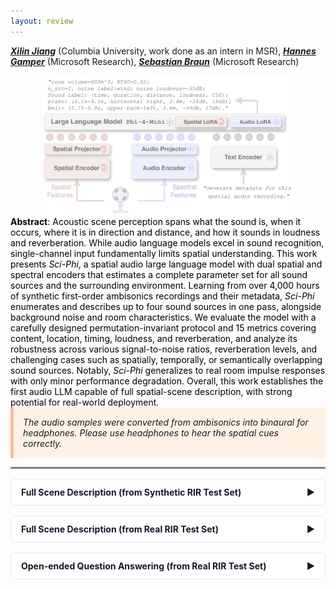 ```yaml
---
layout: review
---
```


<u><b><i>Xilin Jiang</i></b></u> (Columbia University, work done as an intern in MSR), <u><b><i>Hannes Gamper</i></b></u> (Microsoft Research), <u><b><i>Sebastian Braun</i></b></u> (Microsoft Research)

<img src="../figures/model.png" style="width: 80%; display: block; margin: auto;">

<style>
  /* Accordion */
  details.accordion { border: 1px solid #E5E7EB; border-radius: .5rem; margin: 1rem 0; background:#FFFFFF; }
  details.accordion > summary {
    list-style: none; cursor: pointer; padding: .75rem 1rem; font-weight: 700; color:#111827;
    display:flex; align-items:center; justify-content:space-between; gap:.75rem;
  }
  details.accordion[open] > summary { border-bottom: 1px solid #E5E7EB; }
  details.accordion .section-body { padding: 1rem; }
  /* Chevron */
  .chev { transition: transform .2s ease; }
  details[open] .chev { transform: rotate(90deg); }
  /* Optional toolbar */
  .accordion-toolbar {
    display:flex; gap:.5rem; justify-content:flex-end; margin: .5rem 0 1rem;
  }
  .accordion-btn {
    font: inherit; padding:.4rem .6rem; border:1px solid #D1D5DB; border-radius:.375rem; background:#F9FAFB; cursor:pointer;
  }
  .accordion-btn:hover { background:#F3F4F6; }
</style>
<script>
  function setAllAccordions(open) {
    document.querySelectorAll('details.accordion').forEach(d => d.open = open);
  }
</script>

<style>
  /* Container + table layout */
  .table-container {
    overflow-x: auto;
    width: 100%;
    color: #6B7280;                 /* default gray text */
  }
  .table-container table {
    width: max-content;
    border-collapse: collapse;
    border: 1px solid grey;
  }
  .table-container th,
  .table-container td {
    padding: 10px;
    border: 1px solid black;
    text-align: left;
    vertical-align: top;            /* top-align cells */
  }

  /* Wrapping: headers stay on one line; cells wrap (or honor <br>) */
  .table-container th { white-space: nowrap; color:#111827; }
  .table-container td { white-space: normal; }   /* <= put this AFTER any th,td white-space rules */

  /* Coloring helpers */
  .kv    { color: #111827; font-weight: 700; }   /* numbers/units/values (black, bold) */
  .label { color: #0A2472; font-weight: 700; }   /* actual sound labels (green, bold) */
  .dir   { color: #991B1B; font-weight: 700; }   /* directions (red, bold) */
  .trans { color: #0A2472; font-style: italic; } /* transcript (green, italic) */

  /* Existing model-name styling */
  .model-name { color: grey; font-weight: bold; }
  .model-name b { color: black; }
</style>

<script>
document.addEventListener('click', function (e) {
  const btn = e.target.closest('.gt-toggle');
  if (!btn) return;

  const targetId = btn.getAttribute('data-target');
  const table = document.getElementById(targetId);
  if (!table) return;

  const expanded = btn.getAttribute('aria-expanded') === 'true';
  const gtRows = table.querySelectorAll('.gt-row');

  gtRows.forEach(row => row.style.display = expanded ? 'none' : 'table-row');
  btn.setAttribute('aria-expanded', (!expanded).toString());
  btn.textContent = expanded ? 'Show the ground-truth' : 'Hide the ground-truth';
});
</script>

<style>
  .gt-header {
    display: flex; align-items: center; justify-content: space-between; gap: .75rem;
  }
  .gt-toggle {
    font: inherit; padding: .25rem .5rem; border: 1px solid #D1D5DB; border-radius: .375rem;
    background: #F9FAFB; cursor: pointer;
  }
  .gt-toggle:hover { background: #F3F4F6; }
  /* Make the Ground-truth section visually distinct when shown */
  .gt-heading {
    background: #F9FAFB; color: #111827; font-weight: 600;
  }
</style>

<span style="color: black;">
<b>Abstract</b>: Acoustic scene perception spans what the sound is, when it occurs, where it is in direction and distance, and how it sounds in loudness and reverberation. While audio language models excel in sound recognition, single-channel input fundamentally limits spatial understanding. This work presents <em>Sci-Phi</em>, a spatial audio large language model with dual spatial and spectral encoders that estimates a complete parameter set for all sound sources and the surrounding environment. Learning from over 4,000 hours of synthetic first-order ambisonics recordings and their metadata, <em>Sci-Phi</em> enumerates and describes up to four sound sources in one pass, alongside background noise and room characteristics. We evaluate the model with a carefully designed permutation-invariant protocol and 15 metrics covering content, location, timing, loudness, and reverberation, and analyze its robustness across various signal-to-noise ratios, reverberation levels, and challenging cases such as spatially, temporally, or semantically overlapping sound sources. Notably, <em>Sci-Phi</em> generalizes to real room impulse responses with only minor performance degradation. Overall, this work establishes the first audio LLM capable of full spatial-scene description, with strong potential for real-world deployment.
</span>

<div style="background-color: #FFF2E5; padding: 15px; border-left: 5px solid #FFB899; font-style: italic;">
The audio samples were converted from ambisonics into binaural for headphones. Please use headphones to hear the spatial cues correctly.
</div>

<hr style="height: 3px; background-color: grey; border: none;">

<!-- ========== Real-RIR (END) ========== -->

<!-- ========== Synthetic-RIR (START) ========== -->
<details class="accordion">
  <summary>Full Scene Description (from Synthetic RIR Test Set)<span class="chev">▶</span></summary>
  <div class="section-body">
<!-- === 🎧 Synthetic-RIR Sample 1 === -->
<div style="display: flex; align-items: center; gap: 20px;">
  <div>
    <b>🎧 Synthetic-RIR Sample 1</b><br>
    <audio controls>
      <source src="../samples/syn_rir/binaural/mix_8729_nsrc4.wav" type="audio/wav">
      Your browser does not support the audio element.
    </audio>
  </div>
</div>

<div class="table-container" markdown="0">
  <table>
    <tr>
      <th>Sci-Phi's Description</th>
      <th>Ground-truth Description</th>
    </tr>
    <tr>
      <td>
        room_volume=<span class="kv">1000m^3</span>;
        RT60=<span class="kv">0.4s</span>;
        n_src=<span class="kv">4</span>. <br>noise_label: <span class="kv">ambient sound</span>;
        noise_loudness=<span class="kv">-45dB</span>.<br>
        Sound label: (time, direction, distance, loudness, C50):<br>
        <span class="label">English female speech</span> with transcript ‘<span class="trans">I can understand why they have gone away.</span>’:<br>
        (<span class="kv">5.3s-8.2s</span>, <span class="dir">upper front-left</span>, <span class="kv">0.8m</span>, <span class="kv">-18dB</span>, <span class="kv">22dB</span>);<br>
        <span class="label">Nature:</span>(<span class="kv">0.0s-10.0s</span>, <span class="dir">horizontal front-right</span>, <span class="kv">3.0m</span>, <span class="kv">-25dB</span>, <span class="kv">13dB</span>);<br>
        <span class="label">fingers on teeth:</span>(<span class="kv">8.0s-8.1s</span>, <span class="dir">horizontal back-left</span>, <span class="kv">1.2m</span>, <span class="kv">-28dB</span>, <span class="kv">19dB</span>);<br>
        <span class="label">kick bass drum:</span>(<span class="kv">0.0s-10.0s</span>, <span class="dir">horizontal front-right</span>, <span class="kv">3.4m</span>, <span class="kv">-33dB</span>, <span class="kv">12dB</span>).
      </td>
      <td>
        room_volume=<span class="kv">1900m^3</span>;
        RT60=<span class="kv">0.4s</span>;
        n_src=<span class="kv">4</span>.<br>noise_label: <span class="kv">ambient electronic hum</span>;noise_loudness=<span class="kv">-48dB</span>.<br>
        Sound label: (time, direction, distance, loudness, C50):<br>
        <span class="label">English female speech</span> with transcript ‘<span class="trans">I can understand why they have gone.</span>’:<br>
        (<span class="kv">5.2s-8.5s</span>, <span class="dir">upper front-left</span>, <span class="kv">1.3m</span>, <span class="kv">-19dB</span>, <span class="kv">19dB</span>);<br>
        <span class="label">Bonapartes Gull:</span>(<span class="kv">0.1s-8.5s</span>, <span class="dir">horizontal front-right</span>, <span class="kv">4.4m</span>, <span class="kv">-25dB</span>, <span class="kv">12dB</span>);<br>
        <span class="label">baseball bat swing:</span>(<span class="kv">7.8s-8.5s</span>, <span class="dir">horizontal back-left</span>, <span class="kv">1.6m</span>, <span class="kv">-28dB</span>, <span class="kv">19dB</span>);<br>
        <span class="label">axe chopping:</span>(<span class="kv">0.0s-7.5s</span>, <span class="dir">horizontal front-right</span>, <span class="kv">4.4m</span>, <span class="kv">-35dB</span>, <span class="kv">11dB</span>).
      </td>
    </tr>
  </table>
</div>

<!-- === 🎧 Synthetic-RIR Sample 2 === -->
<div style="display: flex; align-items: center; gap: 20px;">
  <div>
    <b>🎧 Synthetic-RIR Sample 2</b><br>
    <audio controls>
      <source src="../samples/syn_rir/binaural/mix_6715_nsrc4.wav" type="audio/wav">
      Your browser does not support the audio element.
    </audio>
  </div>
</div>

<div class="table-container" markdown="0">
  <table>
    <tr>
      <th>Sci-Phi's Description</th>
      <th>Ground-truth Description</th>
    </tr>
    <tr>
      <td>
        room_volume=<span class="kv">1500m^3</span>;
        RT60=<span class="kv">0.3s</span>;
        n_src=<span class="kv">3</span>.<br>noise_label: <span class="kv">ambient sounds</span>;noise_loudness=<span class="kv">-59dB</span>.<br>
        Sound label: (time, direction, distance, loudness, C50):<br>
        <span class="label">English female speech</span> with transcript ‘<span class="trans">Of course, on a diet like this one, I wouldn't recommend.</span>’:<br>
        (<span class="kv">4.1s-8.2s</span>, <span class="dir">upper front-left</span>, <span class="kv">0.8m</span>, <span class="kv">-33dB</span>, <span class="kv">27dB</span>);<br>
        <span class="label">English female speech</span> with transcript ‘<span class="trans">That goes without saying.</span>’:<br>
        (<span class="kv">4.1s-6.4s</span>, <span class="dir">lower back-right</span>, <span class="kv">1.6m</span>, <span class="kv">-33dB</span>, <span class="kv">22dB</span>);<br>
        <span class="label">Nature:</span>(<span class="kv">0.0s-10.0s</span>, <span class="dir">horizontal front-left</span>, <span class="kv">2.0m</span>, <span class="kv">-42dB</span>, <span class="kv">20dB</span>).
      </td>
      <td>
        room_volume=<span class="kv">1900m^3</span>;
        RT60=<span class="kv">0.3s</span>;
        n_src=<span class="kv">4</span>.<br>noise_label: <span class="kv">computer powering down</span>;noise_loudness=<span class="kv">-58dB</span>.<br>
        Sound label: (time, direction, distance, loudness, C50):<br>
        <span class="label">English female speech</span> with transcript ‘<span class="trans">Of course, on Tuesday, United were beaten despite this.</span>’:<br>
        (<span class="kv">4.0s-7.9s</span>, <span class="dir">upper front-left</span>, <span class="kv">0.8m</span>, <span class="kv">-33dB</span>, <span class="kv">24dB</span>);<br>
        <span class="label">censor beep:</span>(<span class="kv">4.7s-5.4s</span>, <span class="dir">horizontal back-left</span>, <span class="kv">2.0m</span>, <span class="kv">-36dB</span>, <span class="kv">18dB</span>);<br>
        <span class="label">English male speech</span> with transcript ‘<span class="trans">That doesn't happen in Europe.</span>’:<br>
        (<span class="kv">3.6s-6.2s</span>, <span class="dir">horizontal back-right</span>, <span class="kv">2.3m</span>, <span class="kv">-36dB</span>, <span class="kv">17dB</span>);<br>
        <span class="label">rattlesnake rattle:</span>(<span class="kv">0.0s-10.0s</span>, <span class="dir">horizontal front-left</span>, <span class="kv">2.9m</span>, <span class="kv">-42dB</span>, <span class="kv">14dB</span>).
      </td>
    </tr>
  </table>
</div>

<!-- === 🎧 Synthetic-RIR Sample 3 === -->
<div style="display: flex; align-items: center; gap: 20px;">
  <div>
    <b>🎧 Synthetic-RIR Sample 3</b><br>
    <audio controls>
      <source src="../samples/syn_rir/binaural/mix_2280_nsrc4.wav" type="audio/wav">
      Your browser does not support the audio element.
    </audio>
  </div>
</div>

<div class="table-container" markdown="0">
  <table>
    <tr>
      <th>Sci-Phi's Description</th>
      <th>Ground-truth Description</th>
    </tr>
    <tr>
      <td>
        room_volume=<span class="kv">200m^3</span>;
        RT60=<span class="kv">0.5s</span>;
        n_src=<span class="kv">4</span>.<br>noise_label: <span class="kv">rain</span>;noise_loudness=<span class="kv">-47dB</span>.<br>
        Sound label: (time, direction, distance, loudness, C50):<br>
        <span class="label">female voice:</span>(<span class="kv">4.7s-6.6s</span>, <span class="dir">lower front-right</span>, <span class="kv">1.1m</span>, <span class="kv">-25dB</span>, <span class="kv">10dB</span>);<br>
        <span class="label">applause:</span>(<span class="kv">2.0s-7.8s</span>, <span class="dir">lower back-right</span>, <span class="kv">2.4m</span>, <span class="kv">-26dB</span>, <span class="kv">7dB</span>);<br>
        <span class="label">kettle pouring:</span>(<span class="kv">1.2s-9.4s</span>, <span class="dir">horizontal front-left</span>, <span class="kv">0.8m</span>, <span class="kv">-34dB</span>, <span class="kv">12dB</span>);<br>
        <span class="label">English female speech</span> with transcript ‘<span class="trans">The briefcase held the day's knives.</span>’:<br>
        (<span class="kv">1.8s-4.7s</span>, <span class="dir">horizontal front</span>, <span class="kv">1.0m</span>, <span class="kv">-37dB</span>, <span class="kv">11dB</span>).
      </td>
      <td>
        room_volume=<span class="kv">200m^3</span>;
        RT60=<span class="kv">0.6s</span>;
        n_src=<span class="kv">4</span>.<br>noise_label: <span class="kv">storm</span>;noise_loudness=<span class="kv">-49dB</span>.<br>
        Sound label: (time, direction, distance, loudness, C50):<br>
        <span class="label">English female speech</span> with transcript ‘<span class="trans">You must be ready to play anyone.</span>’:<br>
        (<span class="kv">3.8s-6.8s</span>, <span class="dir">lower front-right</span>, <span class="kv">0.8m</span>, <span class="kv">-26dB</span>, <span class="kv">11dB</span>);<br>
        <span class="label">audience applause:</span>(<span class="kv">1.7s-8.3s</span>, <span class="dir">lower back-right</span>, <span class="kv">2.2m</span>, <span class="kv">-27dB</span>, <span class="kv">6dB</span>);<br>
        <span class="label">hot water pouring:</span>(<span class="kv">1.1s-8.9s</span>, <span class="dir">horizontal front-left</span>, <span class="kv">0.8m</span>, <span class="kv">-36dB</span>, <span class="kv">10dB</span>);<br>
        <span class="label">English female speech</span> with transcript ‘<span class="trans">Everyone is taking a breath and waiting.</span>’:<br>
        (<span class="kv">1.5s-5.4s</span>, <span class="dir">horizontal front-right</span>, <span class="kv">1.4m</span>, <span class="kv">-37dB</span>, <span class="kv">8dB</span>).
      </td>
    </tr>
  </table>
</div>

<!-- === 🎧 Synthetic-RIR Sample 4 === -->
<div style="display: flex; align-items: center; gap: 20px;">
  <div>
    <b>🎧 Synthetic-RIR Sample 4</b><br>
    <audio controls>
      <source src="../samples/syn_rir/binaural/mix_2952_nsrc4.wav" type="audio/wav">
      Your browser does not support the audio element.
    </audio>
  </div>
</div>

<div class="table-container" markdown="0">
  <table>
    <tr>
      <th>Sci-Phi's Description</th>
      <th>Ground-truth Description</th>
    </tr>
    <tr>
      <td>
        room_volume=<span class="kv">800m^3</span>;
        RT60=<span class="kv">0.7s</span>;
        n_src=<span class="kv">4</span>.<br>noise_label: <span class="kv">rain</span>;noise_loudness=<span class="kv">-55dB</span>.<br>
        Sound label: (time, direction, distance, loudness, C50):<br>
        <span class="label">animal growling:</span>(<span class="kv">2.6s-6.9s</span>, <span class="dir">upper front</span>, <span class="kv">0.8m</span>, <span class="kv">-15dB</span>, <span class="kv">17dB</span>);<br>
        <span class="label">dog barking, dog growling, dog whimpering:</span>(<span class="kv">0.0s-10.0s</span>, <span class="dir">horizontal left</span>, <span class="kv">2.4m</span>, <span class="kv">-26dB</span>, <span class="kv">10dB</span>);<br>
        <span class="label">robotic voice:</span>(<span class="kv">0.6s-4.2s</span>, <span class="dir">horizontal front</span>, <span class="kv">5.5m</span>, <span class="kv">-28dB</span>, <span class="kv">6dB</span>);<br>
        <span class="label">English female speech</span> with transcript ‘<span class="trans">I should think so too.</span>’:<br>
        (<span class="kv">4.5s-6.8s</span>, <span class="dir">horizontal front-right</span>, <span class="kv">2.4m</span>, <span class="kv">-32dB</span>, <span class="kv">9dB</span>).
      </td>
      <td>
        room_volume=<span class="kv">600m^3</span>;
        RT60=<span class="kv">0.7s</span>;
        n_src=<span class="kv">4</span>.<br>noise_label: <span class="kv">thunder</span>;noise_loudness=<span class="kv">-54dB</span>.<br>
        Sound label: (time, direction, distance, loudness, C50):<br>
        <span class="label">zombie, demon:</span>(<span class="kv">2.8s-6.0s</span>, <span class="dir">upper front</span>, <span class="kv">0.7m</span>, <span class="kv">-13dB</span>, <span class="kv">16dB</span>);<br>
        <span class="label">doberman pincher, barking:</span>(<span class="kv">0.0s-10.0s</span>, <span class="dir">horizontal left</span>, <span class="kv">1.9m</span>, <span class="kv">-25dB</span>, <span class="kv">10dB</span>);<br>
        <span class="label">woosh, slow motion effect:</span>(<span class="kv">0.5s-4.0s</span>, <span class="dir">horizontal front</span>, <span class="kv">6.1m</span>, <span class="kv">-26dB</span>, <span class="kv">6dB</span>);<br>
        <span class="label">English female speech</span> with transcript ‘<span class="trans">I should think so, too.</span>’:<br>
        (<span class="kv">4.6s-6.8s</span>, <span class="dir">horizontal front-right</span>, <span class="kv">2.5m</span>, <span class="kv">-32dB</span>, <span class="kv">9dB</span>).
      </td>
    </tr>
  </table>
</div>

<!-- === 🎧 Synthetic-RIR Sample 5 === -->
<div style="display: flex; align-items: center; gap: 20px;">
  <div>
    <b>🎧 Synthetic-RIR Sample 5</b><br>
    <audio controls>
      <source src="../samples/syn_rir/binaural/mix_5438_nsrc4.wav" type="audio/wav">
      Your browser does not support the audio element.
    </audio>
  </div>
</div>

<div class="table-container" markdown="0">
  <table>
    <tr>
      <th>Sci-Phi's Description</th>
      <th>Ground-truth Description</th>
    </tr>
    <tr>
      <td>
        room_volume=<span class="kv">400m^3</span>;
        RT60=<span class="kv">0.6s</span>;
        n_src=<span class="kv">4</span>.<br>noise_label: <span class="kv">environmental sounds</span>;noise_loudness=<span class="kv">-52dB</span>.<br>
        Sound label: (time, direction, distance, loudness, C50):<br>
        <span class="label">soda can opening:</span>(<span class="kv">3.6s-4.3s</span>, <span class="dir">horizontal right</span>, <span class="kv">0.8m</span>, <span class="kv">-27dB</span>, <span class="kv">15dB</span>);<br>
        <span class="label">ringtone:</span>(<span class="kv">0.0s-10.0s</span>, <span class="dir">upper front-left</span>, <span class="kv">0.8m</span>, <span class="kv">-29dB</span>, <span class="kv">15dB</span>);<br>
        <span class="label">Nature:</span>(<span class="kv">0.0s-10.0s</span>, <span class="dir">horizontal front-right</span>, <span class="kv">0.8m</span>, <span class="kv">-37dB</span>, <span class="kv">15dB</span>);<br>
        <span class="label">French speech</span> with transcript ‘<span class="trans">Il est le père de František Kaberle et Tomáš Kaberle.</span>’:<br>
        (<span class="kv">3.7s-8.4s</span>, <span class="dir">lower back-left</span>, <span class="kv">2.1m</span>, <span class="kv">-42dB</span>, <span class="kv">9dB</span>).
      </td>
      <td>
        room_volume=<span class="kv">700m^3</span>;
        RT60=<span class="kv">0.5s</span>;
        n_src=<span class="kv">4</span>.<br>noise_label: <span class="kv">bell</span>;noise_loudness=<span class="kv">-54dB</span>.<br>
        Sound label: (time, direction, distance, loudness, C50):<br>
        <span class="label">beer can opening:</span>(<span class="kv">3.6s-5.7s</span>, <span class="dir">horizontal right</span>, <span class="kv">1.4m</span>, <span class="kv">-29dB</span>, <span class="kv">13dB</span>);<br>
        <span class="label">phone ringing:</span>(<span class="kv">0.0s-10.0s</span>, <span class="dir">upper front-left</span>, <span class="kv">1.3m</span>, <span class="kv">-30dB</span>, <span class="kv">14dB</span>);<br>
        <span class="label">bear growling, bear roaring:</span>(<span class="kv">0.0s-10.0s</span>, <span class="dir">horizontal front-right</span>, <span class="kv">1.2m</span>, <span class="kv">-39dB</span>, <span class="kv">14dB</span>);<br>
        <span class="label">voice, dice rolling:</span>(<span class="kv">4.6s-9.6s</span>, <span class="dir">lower back</span>, <span class="kv">3.4m</span>, <span class="kv">-42dB</span>, <span class="kv">8dB</span>).
      </td>
    </tr>
  </table>
</div>

<!-- === 🎧 Synthetic-RIR Sample 6 === -->
<div style="display: flex; align-items: center; gap: 20px;">
  <div>
    <b>🎧 Synthetic-RIR Sample 6</b><br>
    <audio controls>
      <source src="../samples/syn_rir/binaural/mix_4550_nsrc3.wav" type="audio/wav">
      Your browser does not support the audio element.
    </audio>
  </div>
</div>

<div class="table-container" markdown="0">
  <table>
    <tr>
      <th>Sci-Phi's Description</th>
      <th>Ground-truth Description</th>
    </tr>
    <tr>
      <td>
        room_volume=<span class="kv">1500m^3</span>;
        RT60=<span class="kv">0.6s</span>;
        n_src=<span class="kv">3</span>.<br>noise_label: <span class="kv">not present</span>;noise_loudness=<span class="kv">None</span>.<br>
        Sound label: (time, direction, distance, loudness, C50):<br>
        <span class="label">English male speech</span> with transcript ‘<span class="trans">I've lost my head.</span>’:<br>
        (<span class="kv">2.2s-5.6s</span>, <span class="dir">horizontal back</span>, <span class="kv">2.6m</span>, <span class="kv">-38dB</span>, <span class="kv">13dB</span>);<br>
        <span class="label">English female speech</span> with transcript ‘<span class="trans">A final agreement has not yet been completed.</span>’:<br>
        (<span class="kv">1.2s-4.6s</span>, <span class="dir">upper left</span>, <span class="kv">1.0m</span>, <span class="kv">-41dB</span>, <span class="kv">20dB</span>);<br>
        <span class="label">English male speech</span> with transcript ‘<span class="trans">There was no time to mark.</span>’:<br>
        (<span class="kv">6.2s-8.2s</span>, <span class="dir">lower right</span>, <span class="kv">2.8m</span>, <span class="kv">-41dB</span>, <span class="kv">13dB</span>).
      </td>
      <td>
        room_volume=<span class="kv">1000m^3</span>;
        RT60=<span class="kv">0.6s</span>;
        n_src=<span class="kv">3</span>.<br>noise_label: <span class="kv">not present</span>;noise_loudness=<span class="kv">None</span>.<br>
        Sound label: (time, direction, distance, loudness, C50):<br>
        <span class="label">English male speech</span> with transcript ‘<span class="trans">I lost my head.</span>’:<br>
        (<span class="kv">3.1s-5.6s</span>, <span class="dir">horizontal back</span>, <span class="kv">2.6m</span>, <span class="kv">-38dB</span>, <span class="kv">12dB</span>);<br>
        <span class="label">English female speech</span> with transcript ‘<span class="trans">A final agreement has not yet been completed.</span>’:<br>
        (<span class="kv">1.3s-4.4s</span>, <span class="dir">upper left</span>, <span class="kv">0.9m</span>, <span class="kv">-40dB</span>, <span class="kv">19dB</span>);<br>
        <span class="label">English female speech</span> with transcript ‘<span class="trans">There was no time scale.</span>’:<br>
        (<span class="kv">6.2s-8.4s</span>, <span class="dir">lower right</span>, <span class="kv">2.5m</span>, <span class="kv">-42dB</span>, <span class="kv">12dB</span>).
      </td>
    </tr>
  </table>
</div>

<!-- === 🎧 Synthetic-RIR Sample 7 === -->
<div style="display: flex; align-items: center; gap: 20px;">
  <div>
    <b>🎧 Synthetic-RIR Sample 7</b><br>
    <audio controls>
      <source src="../samples/syn_rir/binaural/mix_1076_nsrc3.wav" type="audio/wav">
      Your browser does not support the audio element.
    </audio>
  </div>
</div>

<div class="table-container" markdown="0">
  <table>
    <tr>
      <th>Sci-Phi's Description</th>
      <th>Ground-truth Description</th>
    </tr>
    <tr>
      <td>
        room_volume=<span class="kv">500m^3</span>;
        RT60=<span class="kv">0.6s</span>;
        n_src=<span class="kv">3</span>.<br>noise_label: <span class="kv">ambient bathroom sounds</span>;noise_loudness=<span class="kv">-55dB</span>.<br>
        Sound label: (time, direction, distance, loudness, C50):<br>
        <span class="label">aluminium foil tearing:</span>(<span class="kv">6.3s-6.8s</span>, <span class="dir">horizontal back</span>, <span class="kv">1.2m</span>, <span class="kv">-25dB</span>, <span class="kv">14dB</span>);<br>
        <span class="label">English male speech</span> with transcript ‘<span class="trans">We were in different places, and we talked for a while.</span>’:<br>
        (<span class="kv">0.5s-4.1s</span>, <span class="dir">lower back-left</span>, <span class="kv">0.8m</span>, <span class="kv">-28dB</span>, <span class="kv">16dB</span>);<br>
        <span class="label">fart:</span>(<span class="kv">8.6s-9.9s</span>, <span class="dir">horizontal front-left</span>, <span class="kv">2.4m</span>, <span class="kv">-43dB</span>, <span class="kv">10dB</span>).
      </td>
      <td>
        room_volume=<span class="kv">500m^3</span>;
        RT60=<span class="kv">0.6s</span>;
        n_src=<span class="kv">3</span>.<br>noise_label: <span class="kv">horn</span>;noise_loudness=<span class="kv">-55dB</span>.<br>
        Sound label: (time, direction, distance, loudness, C50):<br>
        <span class="label">patting or tapping:</span>(<span class="kv">6.3s-6.6s</span>, <span class="dir">horizontal back-right</span>, <span class="kv">1.6m</span>, <span class="kv">-26dB</span>, <span class="kv">12dB</span>);<br>
        <span class="label">English male speech</span> with transcript ‘<span class="trans">We were in different places, usually in cellars.</span>’:<br>
        (<span class="kv">0.5s-4.6s</span>, <span class="dir">lower back-left</span>, <span class="kv">0.8m</span>, <span class="kv">-28dB</span>, <span class="kv">16dB</span>);<br>
        <span class="label">fart:</span>(<span class="kv">8.6s-10.0s</span>, <span class="dir">horizontal front-left</span>, <span class="kv">2.7m</span>, <span class="kv">-44dB</span>, <span class="kv">10dB</span>).
      </td>
    </tr>
  </table>
</div>

<!-- === 🎧 Synthetic-RIR Sample 8 === -->
<div style="display: flex; align-items: center; gap: 20px;">
  <div>
    <b>🎧 Synthetic-RIR Sample 8</b><br>
    <audio controls>
      <source src="../samples/syn_rir/binaural/mix_1144_nsrc3.wav" type="audio/wav">
      Your browser does not support the audio element.
    </audio>
  </div>
</div>

<div class="table-container" markdown="0">
  <table>
    <tr>
      <th>Sci-Phi's Description</th>
      <th>Ground-truth Description</th>
    </tr>
    <tr>
      <td>
        room_volume=<span class="kv">500m^3</span>;
        RT60=<span class="kv">0.8s</span>;
        n_src=<span class="kv">3</span>.<br>noise_label: <span class="kv">fireworks</span>;noise_loudness=<span class="kv">-68dB</span>.<br>
        Sound label: (time, direction, distance, loudness, C50):<br>
        <span class="label">explosion-like sound:</span>(<span class="kv">5.7s-9.1s</span>, <span class="dir">horizontal front</span>, <span class="kv">1.1m</span>, <span class="kv">-45dB</span>, <span class="kv">10dB</span>);<br>
        <span class="label">water pouring:</span>(<span class="kv">0.0s-10.0s</span>, <span class="dir">upper front</span>, <span class="kv">1.4m</span>, <span class="kv">-48dB</span>, <span class="kv">9dB</span>);<br>
        <span class="label">English male speech</span> with transcript ‘<span class="trans">I always fall asleep when I'm doing something.</span>’:<br>
        (<span class="kv">5.2s-8.6s</span>, <span class="dir">lower right</span>, <span class="kv">1.1m</span>, <span class="kv">-48dB</span>, <span class="kv">10dB</span>).
      </td>
      <td>
        room_volume=<span class="kv">900m^3</span>;
        RT60=<span class="kv">0.9s</span>;
        n_src=<span class="kv">3</span>.<br>noise_label: <span class="kv">priest walking in hard sole shoes</span>;noise_loudness=<span class="kv">-66dB</span>.<br>
        Sound label: (time, direction, distance, loudness, C50):<br>
        <span class="label">time bomb:</span>(<span class="kv">1.8s-8.3s</span>, <span class="dir">horizontal front</span>, <span class="kv">1.6m</span>, <span class="kv">-47dB</span>, <span class="kv">10dB</span>);<br>
        <span class="label">pouring drink:</span>(<span class="kv">0.0s-10.0s</span>, <span class="dir">upper front</span>, <span class="kv">2.1m</span>, <span class="kv">-48dB</span>, <span class="kv">9dB</span>);<br>
        <span class="label">English male speech</span> with transcript ‘<span class="trans">I always felt that I was in control of the match.</span>’:<br>
        (<span class="kv">5.3s-8.9s</span>, <span class="dir">lower front-right</span>, <span class="kv">2.1m</span>, <span class="kv">-48dB</span>, <span class="kv">9dB</span>).
      </td>
    </tr>
  </table>
</div>

<!-- === 🎧 Synthetic-RIR Sample 9 === -->
<div style="display: flex; align-items: center; gap: 20px;">
  <div>
    <b>🎧 Synthetic-RIR Sample 9</b><br>
    <audio controls>
      <source src="../samples/syn_rir/binaural/mix_1339_nsrc3.wav" type="audio/wav">
      Your browser does not support the audio element.
    </audio>
  </div>
</div>

<div class="table-container" markdown="0">
  <table>
    <tr>
      <th>Sci-Phi's Description</th>
      <th>Ground-truth Description</th>
    </tr>
    <tr>
      <td>
        room_volume=<span class="kv">1300m^3</span>;
        RT60=<span class="kv">0.6s</span>;
        n_src=<span class="kv">3</span>.<br>noise_label: <span class="kv">not present</span>;noise_loudness=<span class="kv">None</span>.<br>
        Sound label: (time, direction, distance, loudness, C50):<br>
        <span class="label">button click:</span>(<span class="kv">1.9s-2.4s</span>, <span class="dir">horizontal right</span>, <span class="kv">7.0m</span>, <span class="kv">-32dB</span>, <span class="kv">6dB</span>);<br>
        <span class="label">coin drop:</span>(<span class="kv">7.7s-8.5s</span>, <span class="dir">upper back-right</span>, <span class="kv">0.8m</span>, <span class="kv">-35dB</span>, <span class="kv">18dB</span>);<br>
        <span class="label">metal band:</span>(<span class="kv">1.5s-3.4s</span>, <span class="dir">horizontal back-left</span>, <span class="kv">2.5m</span>, <span class="kv">-42dB</span>, <span class="kv">10dB</span>).
      </td>
      <td>
        room_volume=<span class="kv">1000m^3</span>;
        RT60=<span class="kv">0.7s</span>;
        n_src=<span class="kv">3</span>.<br>noise_label: <span class="kv">not present</span>;noise_loudness=<span class="kv">None</span>.<br>
        Sound label: (time, direction, distance, loudness, C50):<br>
        <span class="label">button click:</span>(<span class="kv">1.9s-6.9s</span>, <span class="dir">horizontal right</span>, <span class="kv">9.5m</span>, <span class="kv">-34dB</span>, <span class="kv">6dB</span>);<br>
        <span class="label">metal impact:</span>(<span class="kv">7.8s-8.5s</span>, <span class="dir">horizontal back-right</span>, <span class="kv">0.7m</span>, <span class="kv">-35dB</span>, <span class="kv">18dB</span>);<br>
        <span class="label">boxing bell:</span>(<span class="kv">1.6s-3.3s</span>, <span class="dir">horizontal back-left</span>, <span class="kv">2.6m</span>, <span class="kv">-41dB</span>, <span class="kv">9dB</span>).
      </td>
    </tr>
  </table>
</div>

<!-- === 🎧 Synthetic-RIR Sample 10 === -->
<div style="display: flex; align-items: center; gap: 20px;">
  <div>
    <b>🎧 Synthetic-RIR Sample 10</b><br>
    <audio controls>
      <source src="../samples/syn_rir/binaural/mix_1358_nsrc3.wav" type="audio/wav">
      Your browser does not support the audio element.
    </audio>
  </div>
</div>

<div class="table-container" markdown="0">
  <table>
    <tr>
      <th>Sci-Phi's Description</th>
      <th>Ground-truth Description</th>
    </tr>
    <tr>
      <td>
        room_volume=<span class="kv">500m^3</span>;
        RT60=<span class="kv">0.8s</span>;
        n_src=<span class="kv">3</span>.<br>noise_label: <span class="kv">not present</span>;noise_loudness=<span class="kv">None</span>.<br>
        Sound label: (time, direction, distance, loudness, C50):<br>
        <span class="label">human scream:</span>(<span class="kv">0.1s-7.1s</span>, <span class="dir">horizontal front-right</span>, <span class="kv">1.1m</span>, <span class="kv">-31dB</span>, <span class="kv">12dB</span>);<br>
        <span class="label">drum, snare:</span>(<span class="kv">1.8s-2.0s</span>, <span class="dir">upper back-right</span>, <span class="kv">0.9m</span>, <span class="kv">-42dB</span>, <span class="kv">13dB</span>);<br>
        <span class="label">English speech</span> with transcript ‘<span class="trans">A thousand years ago, the city was the center of an ancient civilisation.</span>’:<br>
        (<span class="kv">4.7s-8.9s</span>, <span class="dir">lower back-left</span>, <span class="kv">1.8m</span>, <span class="kv">-44dB</span>, <span class="kv">9dB</span>).
      </td>
      <td>
        room_volume=<span class="kv">600m^3</span>;
        RT60=<span class="kv">0.8s</span>;
        n_src=<span class="kv">3</span>.<br>noise_label: <span class="kv">not present</span>;noise_loudness=<span class="kv">None</span>.<br>
        Sound label: (time, direction, distance, loudness, C50):<br>
        <span class="label">crow:</span>(<span class="kv">0.4s-6.4s</span>, <span class="dir">horizontal front-right</span>, <span class="kv">1.2m</span>, <span class="kv">-31dB</span>, <span class="kv">12dB</span>);<br>
        <span class="label">punch:</span>(<span class="kv">1.8s-2.2s</span>, <span class="dir">upper back-right</span>, <span class="kv">1.1m</span>, <span class="kv">-42dB</span>, <span class="kv">13dB</span>);<br>
        <span class="label">English male speech</span> with transcript ‘<span class="trans">A thousand years ago the church was a powerful force in Europe.</span>’:<br>
        (<span class="kv">4.6s-8.8s</span>, <span class="dir">lower back-left</span>, <span class="kv">2.3m</span>, <span class="kv">-44dB</span>, <span class="kv">9dB</span>).
      </td>
    </tr>
  </table>
</div>

  </div>
</details>
<!-- ========== Synthetic-RIR (END) ========== -->


<!-- ========== Real-RIR (START) ========== -->
<details class="accordion">
  <summary>Full Scene Description (from Real RIR Test Set)<span class="chev">▶</span></summary>
  <div class="section-body">
<!-- === 🎧 Real-RIR Sample 1 === -->
<div style="display: flex; align-items: center; gap: 20px;">
  <div>
    <b>🎧 Real-RIR Sample 1</b><br>
    <audio controls>
      <source src="../samples/real_rir/binaural/mix_615_nsrc4.wav" type="audio/wav">
      Your browser does not support the audio element.
    </audio>
  </div>
</div>

<div class="table-container" markdown="0">
  <table>
    <tr>
      <th>Sci-Phi's Description</th>
      <th>Ground-truth Description</th>
    </tr>
    <tr>
      <td>
        room_volume=<span class="kv">1000m^3</span>;
        RT60=<span class="kv">0.2s</span>;
        n_src=<span class="kv">4</span>.<br>noise_label: <span class="kv">ambient noise</span>;noise_loudness=<span class="kv">-50dB</span>.<br>
        Sound label: (time, direction, distance, loudness, C50):<br>
        <span class="label">bricks falling:</span>(<span class="kv">2.7s-4.5s</span>, <span class="dir">horizontal front</span>, <span class="kv">1.4m</span>, <span class="kv">-22dB</span>, <span class="kv">22dB</span>);<br>
        <span class="label">dough hook tapping:</span>(<span class="kv">1.3s-2.6s</span>, <span class="dir">horizontal back-right</span>, <span class="kv">0.8m</span>, <span class="kv">-25dB</span>, <span class="kv">27dB</span>);<br>
        <span class="label">coin sound effect:</span>(<span class="kv">7.9s-8.6s</span>, <span class="dir">horizontal back</span>, <span class="kv">2.0m</span>, <span class="kv">-30dB</span>, <span class="kv">20dB</span>);<br>
        <span class="label">English female speech</span> with transcript ‘<span class="trans">However, no further action was taken by police.</span>’:<br>
        (<span class="kv">3.7s-7.8s</span>, <span class="dir">horizontal back-right</span>, <span class="kv">0.8m</span>, <span class="kv">-37dB</span>, <span class="kv">27dB</span>).
      </td>
      <td>
        room_volume=<span class="kv">Unknown</span>;
        RT60=<span class="kv">0.2s</span>;
        n_src=<span class="kv">4</span>.<br>noise_label: <span class="kv">ambient noise</span>;noise_loudness=<span class="kv">-72dB</span>.<br>
        Sound label: (time, direction, distance, loudness, C50):<br>
        <span class="label">toy train:</span>(<span class="kv">2.7s-4.4s</span>, <span class="dir">horizontal front</span>, <span class="kv">1.5m</span>, <span class="kv">-21dB</span>, <span class="kv">28dB</span>);<br>
        <span class="label">wood block:</span>(<span class="kv">1.3s-2.1s</span>, <span class="dir">horizontal back-right</span>, <span class="kv">0.8m</span>, <span class="kv">-22dB</span>, <span class="kv">21dB</span>);<br>
        <span class="label">bicycle bell:</span>(<span class="kv">7.9s-8.5s</span>, <span class="dir">horizontal back</span>, <span class="kv">0.8m</span>, <span class="kv">-26dB</span>, <span class="kv">17dB</span>);<br>
        <span class="label">English male speech</span> with transcript ‘<span class="trans">However, no further action was taken by police.</span>’:<br>
        (<span class="kv">3.6s-7.3s</span>, <span class="dir">horizontal right</span>, <span class="kv">1.5m</span>, <span class="kv">-37dB</span>, <span class="kv">26dB</span>).
      </td>
    </tr>
  </table>
</div>

<!-- === 🎧 Real-RIR Sample 2 === -->
<div style="display: flex; align-items: center; gap: 20px;">
  <div>
    <b>🎧 Real-RIR Sample 2</b><br>
    <audio controls>
      <source src="../samples/real_rir/binaural/mix_6810_nsrc4.wav" type="audio/wav">
      Your browser does not support the audio element.
    </audio>
  </div>
</div>

<div class="table-container" markdown="0">
  <table>
    <tr>
      <th>Sci-Phi's Description</th>
      <th>Ground-truth Description</th>
    </tr>
    <tr>
      <td>
        room_volume=<span class="kv">700m^3</span>;
        RT60=<span class="kv">0.2s</span>;
        n_src=<span class="kv">3</span>.<br>noise_label: <span class="kv">not present</span>;noise_loudness=<span class="kv">None</span>.<br>
        Sound label: (time, direction, distance, loudness, C50):<br>
        <span class="label">guitar:</span>(<span class="kv">2.2s-4.6s</span>, <span class="dir">horizontal back-left</span>, <span class="kv">1.0m</span>, <span class="kv">-27dB</span>, <span class="kv">25dB</span>);<br>
        <span class="label">English male speech</span> with transcript ‘<span class="trans">Only one person can claim the credit.</span>’:<br>
        (<span class="kv">3.0s-6.1s</span>, <span class="dir">horizontal front</span>, <span class="kv">0.8m</span>, <span class="kv">-33dB</span>, <span class="kv">27dB</span>);<br>
        <span class="label">shaker:</span>(<span class="kv">5.2s-7.2s</span>, <span class="dir">horizontal back-left</span>, <span class="kv">1.0m</span>, <span class="kv">-35dB</span>, <span class="kv">25dB</span>).
      </td>
      <td>
        room_volume=<span class="kv">Unknown</span>;
        RT60=<span class="kv">0.6s</span>;
        n_src=<span class="kv">4</span>.<br>noise_label: <span class="kv">ambient noise</span>;noise_loudness=<span class="kv">-80dB</span>.<br>
        Sound label: (time, direction, distance, loudness, C50):<br>
        <span class="label">piano:</span>(<span class="kv">2.2s-4.4s</span>, <span class="dir">horizontal back-left</span>, <span class="kv">0.8m</span>, <span class="kv">-26dB</span>, <span class="kv">27dB</span>);<br>
        <span class="label">English male speech</span> with transcript ‘<span class="trans">Only one person can claim the credit.</span>’:<br>
        (<span class="kv">2.9s-6.0s</span>, <span class="dir">horizontal front</span>, <span class="kv">1.5m</span>, <span class="kv">-33dB</span>, <span class="kv">22dB</span>);<br>
        <span class="label">English female speech</span> with transcript ‘<span class="trans">We deserved the three points.</span>’:<br>
        (<span class="kv">3.0s-6.8s</span>, <span class="dir">horizontal back-left</span>, <span class="kv">0.8m</span>, <span class="kv">-38dB</span>, <span class="kv">27dB</span>);<br>
        <span class="label">shaker:</span>(<span class="kv">5.1s-7.2s</span>, <span class="dir">horizontal back-left</span>, <span class="kv">0.8m</span>, <span class="kv">-38dB</span>, <span class="kv">24dB</span>).
      </td>
    </tr>
  </table>
</div>

<!-- === 🎧 Real-RIR Sample 3 === -->
<div style="display: flex; align-items: center; gap: 20px;">
  <div>
    <b>🎧 Real-RIR Sample 3</b><br>
    <audio controls>
      <source src="../samples/real_rir/binaural/mix_7837_nsrc4.wav" type="audio/wav">
      Your browser does not support the audio element.
    </audio>
  </div>
</div>

<div class="table-container" markdown="0">
  <table>
    <tr>
      <th>Sci-Phi's Description</th>
      <th>Ground-truth Description</th>
    </tr>
    <tr>
      <td>
        room_volume=<span class="kv">700m^3</span>;
        RT60=<span class="kv">0.6s</span>;
        n_src=<span class="kv">4</span>.<br>noise_label: <span class="kv">ambient room noise</span>;noise_loudness=<span class="kv">-64dB</span>.<br>
        Sound label: (time, direction, distance, loudness, C50):<br>
        <span class="label">Bongo, Congo:</span>(<span class="kv">1.9s-2.1s</span>, <span class="dir">horizontal front</span>, <span class="kv">0.8m</span>, <span class="kv">-35dB</span>, <span class="kv">16dB</span>);<br>
        <span class="label">clapping:</span>(<span class="kv">1.6s-3.4s</span>, <span class="dir">horizontal left</span>, <span class="kv">0.7m</span>, <span class="kv">-40dB</span>, <span class="kv">17dB</span>);<br>
        <span class="label">human speech:</span>(<span class="kv">5.8s-8.4s</span>, <span class="dir">lower back-right</span>, <span class="kv">1.5m</span>, <span class="kv">-46dB</span>, <span class="kv">12dB</span>);<br>
        <span class="label">ticking clock sound, voice:</span>(<span class="kv">4.5s-6.4s</span>, <span class="dir">horizontal back-right</span>, <span class="kv">0.8m</span>, <span class="kv">-49dB</span>, <span class="kv">16dB</span>).
      </td>
      <td>
        room_volume=<span class="kv">Unknown</span>;
        RT60=<span class="kv">1.3s</span>;
        n_src=<span class="kv">4</span>.<br>noise_label: <span class="kv">ambient noise</span>;noise_loudness=<span class="kv">-77dB</span>.<br>
        Sound label: (time, direction, distance, loudness, C50):<br>
        <span class="label">hit drum:</span>(<span class="kv">1.8s-2.2s</span>, <span class="dir">horizontal front</span>, <span class="kv">1.5m</span>, <span class="kv">-36dB</span>, <span class="kv">13dB</span>);<br>
        <span class="label">hand clap:</span>(<span class="kv">1.7s-3.3s</span>, <span class="dir">horizontal left</span>, <span class="kv">0.8m</span>, <span class="kv">-39dB</span>, <span class="kv">16dB</span>);<br>
        <span class="label">English female speech</span> with transcript ‘<span class="trans">I am about protecting the state pension.</span>’:<br>
        (<span class="kv">5.1s-8.7s</span>, <span class="dir">horizontal back-right</span>, <span class="kv">1.5m</span>, <span class="kv">-45dB</span>, <span class="kv">13dB</span>);<br>
        <span class="label">wood block:</span>(<span class="kv">4.6s-5.8s</span>, <span class="dir">horizontal back-right</span>, <span class="kv">0.8m</span>, <span class="kv">-46dB</span>, <span class="kv">17dB</span>).
      </td>
    </tr>
  </table>
</div>

<!-- === 🎧 Real-RIR Sample 4 === -->
<div style="display: flex; align-items: center; gap: 20px;">
  <div>
    <b>🎧 Real-RIR Sample 4</b><br>
    <audio controls>
      <source src="../samples/real_rir/binaural/mix_7995_nsrc4.wav" type="audio/wav">
      Your browser does not support the audio element.
    </audio>
  </div>
</div>

<div class="table-container" markdown="0">
  <table>
    <tr>
      <th>Sci-Phi's Description</th>
      <th>Ground-truth Description</th>
    </tr>
    <tr>
      <td>
        room_volume=<span class="kv">700m^3</span>;
        RT60=<span class="kv">0.3s</span>;
        n_src=<span class="kv">3</span>.<br>noise_label: <span class="kv">ambient environmental sounds</span>;noise_loudness=<span class="kv">-55dB</span>.<br>
        Sound label: (time, direction, distance, loudness, C50):<br>
        <span class="label">female voice:</span>(<span class="kv">0.0s-10.0s</span>, <span class="dir">horizontal front</span>, <span class="kv">1.1m</span>, <span class="kv">-28dB</span>, <span class="kv">20dB</span>);<br>
        <span class="label">English speech</span> with transcript ‘<span class="trans">Or maybe it's the other way around.</span>’:<br>
        (<span class="kv">3.9s-6.5s</span>, <span class="dir">horizontal front-left</span>, <span class="kv">0.7m</span>, <span class="kv">-35dB</span>, <span class="kv">23dB</span>);<br>
        <span class="label">Military:</span>(<span class="kv">0.0s-10.0s</span>, <span class="dir">upper front-right</span>, <span class="kv">1.4m</span>, <span class="kv">-38dB</span>, <span class="kv">18dB</span>).
      </td>
      <td>
        room_volume=<span class="kv">Unknown</span>;
        RT60=<span class="kv">0.5s</span>;
        n_src=<span class="kv">4</span>.<br>noise_label: <span class="kv">ambient noise</span>;noise_loudness=<span class="kv">-62dB</span>.<br>
        Sound label: (time, direction, distance, loudness, C50):<br>
        <span class="label">English female speech</span> with transcript ‘<span class="trans">Anyone remaining after that will be targeted.</span>’:<br>
        (<span class="kv">0.6s-5.0s</span>, <span class="dir">horizontal front</span>, <span class="kv">1.5m</span>, <span class="kv">-26dB</span>, <span class="kv">16dB</span>);<br>
        <span class="label">English female speech</span> with transcript ‘<span class="trans">Or maybe it's the other way around.</span>’:<br>
        (<span class="kv">3.4s-6.4s</span>, <span class="dir">horizontal left</span>, <span class="kv">0.8m</span>, <span class="kv">-33dB</span>, <span class="kv">22dB</span>);<br>
        <span class="label">hand clap:</span>(<span class="kv">0.6s-2.3s</span>, <span class="dir">horizontal front</span>, <span class="kv">0.8m</span>, <span class="kv">-34dB</span>, <span class="kv">18dB</span>);<br>
        <span class="label">toy train:</span>(<span class="kv">0.0s-4.5s</span>, <span class="dir">horizontal front-right</span>, <span class="kv">1.5m</span>, <span class="kv">-34dB</span>, <span class="kv">14dB</span>).
      </td>
    </tr>
  </table>
</div>

<!-- === 🎧 Real-RIR Sample 5 === -->
<div style="display: flex; align-items: center; gap: 20px;">
  <div>
    <b>🎧 Real-RIR Sample 5</b><br>
    <audio controls>
      <source src="../samples/real_rir/binaural/mix_8179_nsrc4.wav" type="audio/wav">
      Your browser does not support the audio element.
    </audio>
  </div>
</div>

<div class="table-container" markdown="0">
  <table>
    <tr>
      <th>Sci-Phi's Description</th>
      <th>Ground-truth Description</th>
    </tr>
    <tr>
      <td>
        room_volume=<span class="kv">400m^3</span>;
        RT60=<span class="kv">0.5s</span>;
        n_src=<span class="kv">4</span>.<br>noise_label: <span class="kv">ambient noise</span>;noise_loudness=<span class="kv">-49dB</span>.<br>
        Sound label: (time, direction, distance, loudness, C50):<br>
        <span class="label">English speech</span> with transcript ‘<span class="trans">We don't want to be too intrusive.</span>’:<br>
        (<span class="kv">7.1s-9.8s</span>, <span class="dir">horizontal right</span>, <span class="kv">0.8m</span>, <span class="kv">-20dB</span>, <span class="kv">15dB</span>);<br>
        <span class="label">English female speech</span> with transcript ‘<span class="trans">I guess they just can't help it.</span>’:<br>
        (<span class="kv">7.7s-10.0s</span>, <span class="dir">upper back-left</span>, <span class="kv">2.0m</span>, <span class="kv">-24dB</span>, <span class="kv">9dB</span>);<br>
        <span class="label">Congo drum:</span>(<span class="kv">6.5s-6.6s</span>, <span class="dir">horizontal front</span>, <span class="kv">1.1m</span>, <span class="kv">-26dB</span>, <span class="kv">12dB</span>);<br>
        <span class="label">castanet:</span>(<span class="kv">0.4s-2.4s</span>, <span class="dir">horizontal back</span>, <span class="kv">1.8m</span>, <span class="kv">-38dB</span>, <span class="kv">9dB</span>).
      </td>
      <td>
        room_volume=<span class="kv">Unknown</span>;
        RT60=<span class="kv">0.7s</span>;
        n_src=<span class="kv">4</span>.<br>noise_label: <span class="kv">ambient noise</span>;noise_loudness=<span class="kv">-65dB</span>.<br>
        Sound label: (time, direction, distance, loudness, C50):<br>
        <span class="label">English female speech</span> with transcript ‘<span class="trans">We don't want to be too intrusive.</span>’:<br>
        (<span class="kv">7.1s-9.8s</span>, <span class="dir">horizontal right</span>, <span class="kv">0.8m</span>, <span class="kv">-20dB</span>, <span class="kv">16dB</span>);<br>
        <span class="label">English male speech</span> with transcript ‘<span class="trans">That is my preference.</span>’:<br>
        (<span class="kv">7.7s-10.0s</span>, <span class="dir">horizontal back-left</span>, <span class="kv">1.5m</span>, <span class="kv">-25dB</span>, <span class="kv">11dB</span>);<br>
        <span class="label">hit drum:</span>(<span class="kv">6.5s-6.8s</span>, <span class="dir">horizontal front</span>, <span class="kv">1.5m</span>, <span class="kv">-26dB</span>, <span class="kv">11dB</span>);<br>
        <span class="label">wood block:</span>(<span class="kv">0.5s-1.9s</span>, <span class="dir">horizontal back</span>, <span class="kv">1.5m</span>, <span class="kv">-37dB</span>, <span class="kv">9dB</span>).
      </td>
    </tr>
  </table>
</div>

<!-- === 🎧 Real-RIR Sample 6 === -->
<div style="display: flex; align-items: center; gap: 20px;">
  <div>
    <b>🎧 Real-RIR Sample 6</b><br>
    <audio controls>
      <source src="../samples/real_rir/binaural/mix_2429_nsrc3.wav" type="audio/wav">
      Your browser does not support the audio element.
    </audio>
  </div>
</div>

<div class="table-container" markdown="0">
  <table>
    <tr>
      <th>Sci-Phi's Description</th>
      <th>Ground-truth Description</th>
    </tr>
    <tr>
      <td>
        room_volume=<span class="kv">2200m^3</span>;
        RT60=<span class="kv">0.5s</span>;
        n_src=<span class="kv">3</span>.<br>noise_label: <span class="kv">not present</span>;noise_loudness=<span class="kv">None</span>.<br>
        Sound label: (time, direction, distance, loudness, C50):<br>
        <span class="label">tapping of broom, concrete floor, wooden broom scrape, woody thump:</span>(<span class="kv">8.3s-9.2s</span>, <span class="dir">upper front-right</span>, <span class="kv">0.7m</span>, <span class="kv">-32dB</span>, <span class="kv">23dB</span>);<br>
        <span class="label">sax baritone:</span>(<span class="kv">3.5s-6.9s</span>, <span class="dir">horizontal left</span>, <span class="kv">1.9m</span>, <span class="kv">-33dB</span>, <span class="kv">16dB</span>);<br>
        <span class="label">English speech</span> with transcript ‘<span class="trans">So, in a sense, it was a selfless act.</span>’:<br>
        (<span class="kv">0.0s-7.2s</span>, <span class="dir">horizontal front</span>, <span class="kv">0.8m</span>, <span class="kv">-37dB</span>, <span class="kv">22dB</span>).
      </td>
      <td>
        room_volume=<span class="kv">Unknown</span>;
        RT60=<span class="kv">0.7s</span>;
        n_src=<span class="kv">3</span>.<br>noise_label: <span class="kv">ambient noise</span>;noise_loudness=<span class="kv">-75dB</span>.<br>
        Sound label: (time, direction, distance, loudness, C50):<br>
        <span class="label">wood block:</span>(<span class="kv">8.3s-9.1s</span>, <span class="dir">horizontal front-right</span>, <span class="kv">0.8m</span>, <span class="kv">-27dB</span>, <span class="kv">27dB</span>);<br>
        <span class="label">organ:</span>(<span class="kv">4.1s-5.9s</span>, <span class="dir">horizontal left</span>, <span class="kv">1.5m</span>, <span class="kv">-30dB</span>, <span class="kv">18dB</span>);<br>
        <span class="label">English male speech</span> with transcript ‘<span class="trans">So, in a sense, it was a government subsidy.</span>’:<br>
        (<span class="kv">3.1s-7.1s</span>, <span class="dir">horizontal front</span>, <span class="kv">1.5m</span>, <span class="kv">-36dB</span>, <span class="kv">21dB</span>).
      </td>
    </tr>
  </table>
</div>

<!-- === 🎧 Real-RIR Sample 7 === -->
<div style="display: flex; align-items: center; gap: 20px;">
  <div>
    <b>🎧 Real-RIR Sample 7</b><br>
    <audio controls>
      <source src="../samples/real_rir/binaural/mix_6735_nsrc3.wav" type="audio/wav">
      Your browser does not support the audio element.
    </audio>
  </div>
</div>

<div class="table-container" markdown="0">
  <table>
    <tr>
      <th>Sci-Phi's Description</th>
      <th>Ground-truth Description</th>
    </tr>
    <tr>
      <td>
        room_volume=<span class="kv">1000m^3</span>;
        RT60=<span class="kv">0.4s</span>;
        n_src=<span class="kv">4</span>.<br>noise_label: <span class="kv">thunder</span>;noise_loudness=<span class="kv">-72dB</span>.<br>
        Sound label: (time, direction, distance, loudness, C50):<br>
        <span class="label">English speech</span> with transcript ‘<span class="trans">It's a delightful idea, but the implementation is extremely complicated.</span>’:<br>
        (<span class="kv">4.4s-7.3s</span>, <span class="dir">horizontal front</span>, <span class="kv">0.8m</span>, <span class="kv">-42dB</span>, <span class="kv">19dB</span>);<br>
        <span class="label">English female speech</span> with transcript ‘<span class="trans">Party is up for it!</span>’:<br>
        (<span class="kv">3.2s-5.5s</span>, <span class="dir">horizontal back-left</span>, <span class="kv">0.7m</span>, <span class="kv">-43dB</span>, <span class="kv">20dB</span>);<br>
        <span class="label">English speech</span> with transcript ‘<span class="trans">That'll be the case on Tuesday.</span>’:<br>
        (<span class="kv">7.5s-9.7s</span>, <span class="dir">horizontal left</span>, <span class="kv">1.3m</span>, <span class="kv">-50dB</span>, <span class="kv">16dB</span>);<br>
        <span class="label">footsteps on carpet:</span>(<span class="kv">0.0s-10.0s</span>, <span class="dir">horizontal front-left</span>, <span class="kv">1.6m</span>, <span class="kv">-59dB</span>, <span class="kv">15dB</span>).
      </td>
      <td>
        room_volume=<span class="kv">Unknown</span>;
        RT60=<span class="kv">0.7s</span>;
        n_src=<span class="kv">3</span>.<br>noise_label: <span class="kv">ambient noise</span>;noise_loudness=<span class="kv">-65dB</span>.<br>
        Sound label: (time, direction, distance, loudness, C50):<br>
        <span class="label">English female speech</span> with transcript ‘<span class="trans">The party is up for it.</span>’:<br>
        (<span class="kv">2.9s-4.9s</span>, <span class="dir">horizontal back-left</span>, <span class="kv">0.8m</span>, <span class="kv">-40dB</span>, <span class="kv">19dB</span>);<br>
        <span class="label">English female speech</span> with transcript ‘<span class="trans">It's a delightful idea, but a distancing one.</span>’:<br>
        (<span class="kv">4.3s-7.7s</span>, <span class="dir">horizontal front</span>, <span class="kv">1.5m</span>, <span class="kv">-41dB</span>, <span class="kv">16dB</span>);<br>
        <span class="label">English female speech</span> with transcript ‘<span class="trans">That will be the case on Tuesday.</span>’:<br>
        (<span class="kv">7.5s-9.8s</span>, <span class="dir">horizontal left</span>, <span class="kv">1.5m</span>, <span class="kv">-47dB</span>, <span class="kv">12dB</span>).
      </td>
    </tr>
  </table>
</div>

<!-- === 🎧 Real-RIR Sample 8 === -->
<div style="display: flex; align-items: center; gap: 20px;">
  <div>
    <b>🎧 Real-RIR Sample 8</b><br>
    <audio controls>
      <source src="../samples/real_rir/binaural/mix_8538_nsrc3.wav" type="audio/wav">
      Your browser does not support the audio element.
    </audio>
  </div>
</div>

<div class="table-container" markdown="0">
  <table>
    <tr>
      <th>Sci-Phi's Description</th>
      <th>Ground-truth Description</th>
    </tr>
    <tr>
      <td>
        room_volume=<span class="kv">500m^3</span>;
        RT60=<span class="kv">0.4s</span>;
        n_src=<span class="kv">3</span>.<br>noise_label: <span class="kv">ambient background noise</span>;noise_loudness=<span class="kv">-55dB</span>.<br>
        Sound label: (time, direction, distance, loudness, C50):<br>
        <span class="label">English female speech</span> with transcript ‘<span class="trans">We want to sort it out.</span>’:<br>
        (<span class="kv">5.0s-7.3s</span>, <span class="dir">horizontal right</span>, <span class="kv">1.6m</span>, <span class="kv">-35dB</span>, <span class="kv">12dB</span>);<br>
        <span class="label">English female speech</span> with transcript ‘<span class="trans">You need a trademark.</span>’:<br>
        (<span class="kv">7.4s-10.0s</span>, <span class="dir">horizontal left</span>, <span class="kv">0.7m</span>, <span class="kv">-37dB</span>, <span class="kv">18dB</span>);<br>
        <span class="label">English speech</span> with transcript ‘<span class="trans">The man was obviously desperate enough to hire a private thief.</span>’:<br>
        (<span class="kv">0.2s-4.2s</span>, <span class="dir">horizontal front</span>, <span class="kv">1.2m</span>, <span class="kv">-44dB</span>, <span class="kv">14dB</span>).
      </td>
      <td>
        room_volume=<span class="kv">Unknown</span>;
        RT60=<span class="kv">0.6s</span>;
        n_src=<span class="kv">3</span>.<br>noise_label: <span class="kv">ambient noise</span>;noise_loudness=<span class="kv">-66dB</span>.<br>
        Sound label: (time, direction, distance, loudness, C50):<br>
        <span class="label">English male speech</span> with transcript ‘<span class="trans">We want to sort it out.</span>’:<br>
        (<span class="kv">5.0s-7.3s</span>, <span class="dir">horizontal right</span>, <span class="kv">1.5m</span>, <span class="kv">-35dB</span>, <span class="kv">13dB</span>);<br>
        <span class="label">English female speech</span> with transcript ‘<span class="trans">You need a trademark.</span>’:<br>
        (<span class="kv">7.4s-9.6s</span>, <span class="dir">horizontal left</span>, <span class="kv">0.8m</span>, <span class="kv">-37dB</span>, <span class="kv">17dB</span>);<br>
        <span class="label">English female speech</span> with transcript ‘<span class="trans">The man was obviously desperate to get away from the police.</span>’:<br>
        (<span class="kv">0.0s-4.0s</span>, <span class="dir">horizontal front</span>, <span class="kv">1.5m</span>, <span class="kv">-42dB</span>, <span class="kv">12dB</span>).
      </td>
    </tr>
  </table>
</div>

<!-- === 🎧 Real-RIR Sample 9 === -->
<div style="display: flex; align-items: center; gap: 20px;">
  <div>
    <b>🎧 Real-RIR Sample 9</b><br>
    <audio controls>
      <source src="../samples/real_rir/binaural/mix_9863_nsrc3.wav" type="audio/wav">
      Your browser does not support the audio element.
    </audio>
  </div>
</div>

<div class="table-container" markdown="0">
  <table>
    <tr>
      <th>Sci-Phi's Description</th>
      <th>Ground-truth Description</th>
    </tr>
    <tr>
      <td>
        room_volume=<span class="kv">700m^3</span>;
        RT60=<span class="kv">0.4s</span>;
        n_src=<span class="kv">3</span>.<br>noise_label: <span class="kv">ambient sounds</span>;noise_loudness=<span class="kv">-55dB</span>.<br>
        Sound label: (time, direction, distance, loudness, C50):<br>
        <span class="label">brass bell:</span>(<span class="kv">2.4s-3.1s</span>, <span class="dir">horizontal left</span>, <span class="kv">0.7m</span>, <span class="kv">-28dB</span>, <span class="kv">20dB</span>);<br>
        <span class="label">Military:</span>(<span class="kv">2.5s-8.6s</span>, <span class="dir">horizontal front</span>, <span class="kv">1.1m</span>, <span class="kv">-30dB</span>, <span class="kv">17dB</span>);<br>
        <span class="label">percussion:</span>(<span class="kv">4.1s-6.0s</span>, <span class="dir">horizontal front</span>, <span class="kv">0.8m</span>, <span class="kv">-40dB</span>, <span class="kv">19dB</span>).
      </td>
      <td>
        room_volume=<span class="kv">Unknown</span>;
        RT60=<span class="kv">1.7s</span>;
        n_src=<span class="kv">3</span>.<br>noise_label: <span class="kv">ambient noise</span>;noise_loudness=<span class="kv">-85dB</span>.<br>
        Sound label: (time, direction, distance, loudness, C50):<br>
        <span class="label">bicycle bell:</span>(<span class="kv">2.4s-3.3s</span>, <span class="dir">horizontal left</span>, <span class="kv">0.8m</span>, <span class="kv">-29dB</span>, <span class="kv">19dB</span>);<br>
        <span class="label">toy train:</span>(<span class="kv">3.1s-7.3s</span>, <span class="dir">horizontal front</span>, <span class="kv">1.5m</span>, <span class="kv">-30dB</span>, <span class="kv">14dB</span>);<br>
        <span class="label">hand clap:</span>(<span class="kv">4.1s-5.6s</span>, <span class="dir">horizontal front</span>, <span class="kv">1.5m</span>, <span class="kv">-38dB</span>, <span class="kv">15dB</span>).
      </td>
    </tr>
  </table>
</div>

<!-- === 🎧 Real-RIR Sample 10 === -->
<div style="display: flex; align-items: center; gap: 20px;">
  <div>
    <b>🎧 Real-RIR Sample 10</b><br>
    <audio controls>
      <source src="../samples/real_rir/binaural/mix_1356_nsrc2.wav" type="audio/wav">
      Your browser does not support the audio element.
    </audio>
  </div>
</div>

<div class="table-container" markdown="0">
  <table>
    <tr>
      <th>Sci-Phi's Description</th>
      <th>Ground-truth Description</th>
    </tr>
    <tr>
      <td>
        room_volume=<span class="kv">500m^3</span>;
        RT60=<span class="kv">0.4s</span>;
        n_src=<span class="kv">1</span>.<br>noise_label: <span class="kv">car horn</span>;noise_loudness=<span class="kv">-35dB</span>.<br>
        Sound label: (time, direction, distance, loudness, C50):<br>
        <span class="label">English speech</span> with transcript ‘<span class="trans">That is giving me great confidence.</span>’:<br>
        (<span class="kv">2.8s-9.9s</span>, <span class="dir">horizontal left</span>, <span class="kv">0.7m</span>, <span class="kv">-40dB</span>, <span class="kv">19dB</span>).
      </td>
      <td>
        room_volume=<span class="kv">Unknown</span>;
        RT60=<span class="kv">0.6s</span>;
        n_src=<span class="kv">2</span>.<br>noise_label: <span class="kv">ambient noise</span>;noise_loudness=<span class="kv">-76dB</span>.<br>
        Sound label: (time, direction, distance, loudness, C50):<br>
        <span class="label">organ:</span>(<span class="kv">2.9s-5.0s</span>, <span class="dir">horizontal front-left</span>, <span class="kv">1.5m</span>, <span class="kv">-22dB</span>, <span class="kv">11dB</span>);<br>
        <span class="label">English female speech</span> with transcript ‘<span class="trans">That has given me great confidence.</span>’:<br>
        (<span class="kv">3.2s-6.1s</span>, <span class="dir">horizontal left</span>, <span class="kv">0.8m</span>, <span class="kv">-36dB</span>, <span class="kv">17dB</span>).
      </td>
    </tr>
  </table>
</div>

<!-- === 🎧 Real-RIR Sample 11 === -->
<div style="display: flex; align-items: center; gap: 20px;">
  <div>
    <b>🎧 Real-RIR Sample 11</b><br>
    <audio controls>
      <source src="../samples/real_rir/binaural/mix_5468_nsrc2.wav" type="audio/wav">
      Your browser does not support the audio element.
    </audio>
  </div>
</div>

<div class="table-container" markdown="0">
  <table>
    <tr>
      <th>Sci-Phi's Description</th>
      <th>Ground-truth Description</th>
    </tr>
    <tr>
      <td>
        room_volume=<span class="kv">1500m^3</span>;
        RT60=<span class="kv">0.2s</span>;
        n_src=<span class="kv">2</span>.<br>noise_label: <span class="kv">ambient noise</span>;noise_loudness=<span class="kv">-55dB</span>.<br>
        Sound label: (time, direction, distance, loudness, C50):<br>
        <span class="label">hi hat:</span>(<span class="kv">7.9s-9.9s</span>, <span class="dir">horizontal front</span>, <span class="kv">1.8m</span>, <span class="kv">-28dB</span>, <span class="kv">22dB</span>);<br>
        <span class="label">English female speech</span> with transcript ‘<span class="trans">They had to be cut from the wreckage.</span>’:<br>
        (<span class="kv">1.9s-6.2s</span>, <span class="dir">upper back-left</span>, <span class="kv">0.8m</span>, <span class="kv">-39dB</span>, <span class="kv">28dB</span>).
      </td>
      <td>
        room_volume=<span class="kv">Unknown</span>;
        RT60=<span class="kv">0.2s</span>;
        n_src=<span class="kv">2</span>.<br>noise_label: <span class="kv">ambient noise</span>;noise_loudness=<span class="kv">-72dB</span>.<br>
        Sound label: (time, direction, distance, loudness, C50):<br>
        <span class="label">shaker:</span>(<span class="kv">7.9s-10.0s</span>, <span class="dir">horizontal front</span>, <span class="kv">1.5m</span>, <span class="kv">-29dB</span>, <span class="kv">25dB</span>);<br>
        <span class="label">English female speech</span> with transcript ‘<span class="trans">They had to be cut from the wreckage.</span>’:<br>
        (<span class="kv">2.0s-6.2s</span>, <span class="dir">horizontal back-left</span>, <span class="kv">0.8m</span>, <span class="kv">-37dB</span>, <span class="kv">30dB</span>).
      </td>
    </tr>
  </table>
</div>

<!-- === 🎧 Real-RIR Sample 12 === -->
<div style="display: flex; align-items: center; gap: 20px;">
  <div>
    <b>🎧 Real-RIR Sample 12</b><br>
    <audio controls>
      <source src="../samples/real_rir/binaural/mix_5640_nsrc2.wav" type="audio/wav">
      Your browser does not support the audio element.
    </audio>
  </div>
</div>

<div class="table-container" markdown="0">
  <table>
    <tr>
      <th>Sci-Phi's Description</th>
      <th>Ground-truth Description</th>
    </tr>
    <tr>
      <td>
        room_volume=<span class="kv">1000m^3</span>;
        RT60=<span class="kv">0.6s</span>;
        n_src=<span class="kv">2</span>.<br>noise_label: <span class="kv">ambient room sounds</span>;noise_loudness=<span class="kv">-55dB</span>.<br>
        Sound label: (time, direction, distance, loudness, C50):<br>
        <span class="label">electronic alarm:</span>(<span class="kv">5.1s-9.7s</span>, <span class="dir">horizontal front</span>, <span class="kv">0.8m</span>, <span class="kv">-34dB</span>, <span class="kv">17dB</span>);<br>
        <span class="label">English speech</span> with transcript ‘<span class="trans">That was never her agenda.</span>’:<br>
        (<span class="kv">0.1s-9.6s</span>, <span class="dir">horizontal left</span>, <span class="kv">0.7m</span>, <span class="kv">-42dB</span>, <span class="kv">18dB</span>).
      </td>
      <td>
        room_volume=<span class="kv">Unknown</span>;
        RT60=<span class="kv">0.7s</span>;
        n_src=<span class="kv">2</span>.<br>noise_label: <span class="kv">ambient noise</span>;noise_loudness=<span class="kv">-67dB</span>.<br>
        Sound label: (time, direction, distance, loudness, C50):<br>
        <span class="label">security buzzer:</span>(<span class="kv">6.1s-8.4s</span>, <span class="dir">horizontal front-right</span>, <span class="kv">1.5m</span>, <span class="kv">-33dB</span>, <span class="kv">18dB</span>);<br>
        <span class="label">English female speech</span> with transcript ‘<span class="trans">That was never their agenda.</span>’:<br>
        (<span class="kv">2.9s-5.8s</span>, <span class="dir">horizontal left</span>, <span class="kv">1.5m</span>, <span class="kv">-42dB</span>, <span class="kv">17dB</span>).
      </td>
    </tr>
  </table>
</div>

<!-- === 🎧 Real-RIR Sample 13 === -->
<div style="display: flex; align-items: center; gap: 20px;">
  <div>
    <b>🎧 Real-RIR Sample 13</b><br>
    <audio controls>
      <source src="../samples/real_rir/binaural/mix_575_nsrc2.wav" type="audio/wav">
      Your browser does not support the audio element.
    </audio>
  </div>
</div>

<div class="table-container" markdown="0">
  <table>
    <tr>
      <th>Sci-Phi's Description</th>
      <th>Ground-truth Description</th>
    </tr>
    <tr>
      <td>
        room_volume=<span class="kv">200m^3</span>;
        RT60=<span class="kv">0.5s</span>;
        n_src=<span class="kv">3</span>.<br>noise_label: <span class="kv">stairs</span>;noise_loudness=<span class="kv">-79dB</span>.<br>
        Sound label: (time, direction, distance, loudness, C50):<br>
        <span class="label">English male speech</span> with transcript ‘<span class="trans">He is an extraordinary writer on so many levels.</span>’:<br>
        (<span class="kv">5.0s-9.7s</span>, <span class="dir">horizontal left</span>, <span class="kv">1.1m</span>, <span class="kv">-51dB</span>, <span class="kv">10dB</span>);<br>
        <span class="label">bell:</span>(<span class="kv">4.3s-9.8s</span>, <span class="dir">horizontal front</span>, <span class="kv">0.8m</span>, <span class="kv">-53dB</span>, <span class="kv">12dB</span>);<br>
        <span class="label">Nature:</span>(<span class="kv">0.0s-10.0s</span>, <span class="dir">horizontal left</span>, <span class="kv">1.1m</span>, <span class="kv">-64dB</span>, <span class="kv">10dB</span>).
      </td>
      <td>
        room_volume=<span class="kv">Unknown</span>;
        RT60=<span class="kv">0.6s</span>;
        n_src=<span class="kv">2</span>.<br>noise_label: <span class="kv">ambient noise</span>;noise_loudness=<span class="kv">-74dB</span>.<br>
        Sound label: (time, direction, distance, loudness, C50):<br>
        <span class="label">English male speech</span> with transcript ‘<span class="trans">He is an extraordinary writer on so many levels.</span>’:<br>
        (<span class="kv">4.9s-9.3s</span>, <span class="dir">horizontal left</span>, <span class="kv">1.5m</span>, <span class="kv">-49dB</span>, <span class="kv">9dB</span>);<br>
        <span class="label">metallophone:</span>(<span class="kv">6.2s-9.0s</span>, <span class="dir">horizontal front</span>, <span class="kv">1.5m</span>, <span class="kv">-51dB</span>, <span class="kv">10dB</span>).
      </td>
    </tr>
  </table>
</div>

  </div>
</details>

<!-- ========== Real-RIR Q&A (START) ========== -->
<details class="accordion">
  <summary>Open-ended Question Answering (from Real RIR Test Set)<span class="chev">▶</span></summary>
  <div class="section-body">


<div style="display: flex; align-items: center; gap: 20px;">
  <div>
    <b><i>Can you tell me about the room characteristics of this audio?</i></b>
<br>
    <audio controls>
      <source src="../samples/real_rir_QA/binaural/Environment.wav" type="audio/wav">
      Your browser does not support the audio element.
    </audio>
  </div>
</div>

<div class="table-container" markdown="0">
  <table>
    <tr>
      <th>Sci-Phi's Answer</th>
      <th>Ground-truth Answer</th>
    </tr>
    <tr>
      <td>
        A low-reverberant large-sized room with high SNR.
      </td>
      <td>
        A low-reverberant unknown-sized room with high SNR.“
      </td>
    </tr>
  </table>
</div>

<div style="display: flex; align-items: center; gap: 20px;">
  <div>
    <b><i>Please pick up the source with the largest volume.</i></b> <br><i>(Notice that there are multiple bells at different locations.)</i>
<br>
    <audio controls>
      <source src="../samples/real_rir_QA/binaural/Loudest.wav" type="audio/wav">
      Your browser does not support the audio element.
    </audio>
  </div>
</div>

<div class="table-container" markdown="0">
  <table>
    <tr>
      <th>Sci-Phi's Answer</th>
      <th>Ground-truth Answer</th>
    </tr>
    <tr>
      <td>
        Bell:(3.8s-4.6s,horizontal front,1.0m).
      </td>
      <td>
        Bicycle bell:(3.8s-4.6s,horizontal front,1.5m).
      </td>
    </tr>
  </table>
</div>


<div style="display: flex; align-items: center; gap: 20px;">
  <div>
    <b><i>Describe the type of sound heard in the upper right direction.</i></b>
<br>
    <audio controls>
      <source src="../samples/real_rir_QA/binaural/Direction2Name.wav" type="audio/wav">
      Your browser does not support the audio element.
    </audio>
  </div>
</div>

<div class="table-container" markdown="0">
  <table>
    <tr>
      <th>Sci-Phi's Answer</th>
      <th>Ground-truth Answer</th>
    </tr>
    <tr>
      <td>
        Baby.
      </td>
      <td>
        Baby; Bronx cheer.
      </td>
    </tr>
  </table>
</div>

<div style="display: flex; align-items: center; gap: 20px;">
  <div>
    <b><i>Where is the piano coming from?</i></b>
<br>
    <audio controls>
      <source src="../samples/real_rir_QA/binaural/Name2Direction.wav" type="audio/wav">
      Your browser does not support the audio element.
    </audio>
  </div>
</div>

<div class="table-container" markdown="0">
  <table>
    <tr>
      <th>Sci-Phi's Answer</th>
      <th>Ground-truth Answer</th>
    </tr>
    <tr>
      <td>
        Horizontal back.
      </td>
      <td>
        Horizontal back.
      </td>
    </tr>
  </table>
</div>

<div style="display: flex; align-items: center; gap: 20px;">
  <div>
    <b><i>What is the label of the sound in the lower left direction?</i></b>
<br>
    <audio controls>
      <source src="../samples/real_rir_QA/binaural/Name2Direction.wav" type="audio/wav">
      Your browser does not support the audio element.
    </audio>
  </div>
</div>

<div class="table-container" markdown="0">
  <table>
    <tr>
      <th>Sci-Phi's Answer</th>
      <th>Ground-truth Answer</th>
    </tr>
    <tr>
      <td>
        No audio sources in lower left found.
      </td>
      <td>
        No audio sources in lower left found.
      </td>
    </tr>
  </table>
</div>


  </div>
</details>
